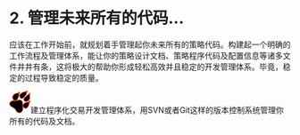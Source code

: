 # 2. 管理未来所有的代码...

应该在工作开始前，就规划着手管理起你未来所有的策略代码。构建起一个明确的工作流程及管理体系，能让你的策略设计文档、策略程序代码及配置信息等诸多文件井井有条，这将极大的帮助你形成轻松高效并且稳定的开发管理体系。毕竟，稳定的过程导致稳定的质量。

![](/.gitbook/assets/icon_paw.png)建立程序化交易开发管理体系，用SVN或者Git这样的版本控制系统管理你所有的代码及文档。

